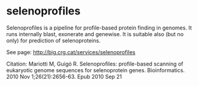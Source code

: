 # selenoprofiles
Selenoprofiles is a pipeline for profile-based protein finding in genomes. It runs internally blast, exonerate and genewise. It is suitable also (but no only) for prediction of selenoproteins.

See page: http://big.crg.cat/services/selenoprofiles

Citation: 
Mariotti M, Guigó R. Selenoprofiles: profile-based scanning of eukaryotic genome sequences for selenoprotein genes. Bioinformatics. 2010 Nov 1;26(21):2656-63. Epub 2010 Sep 21



